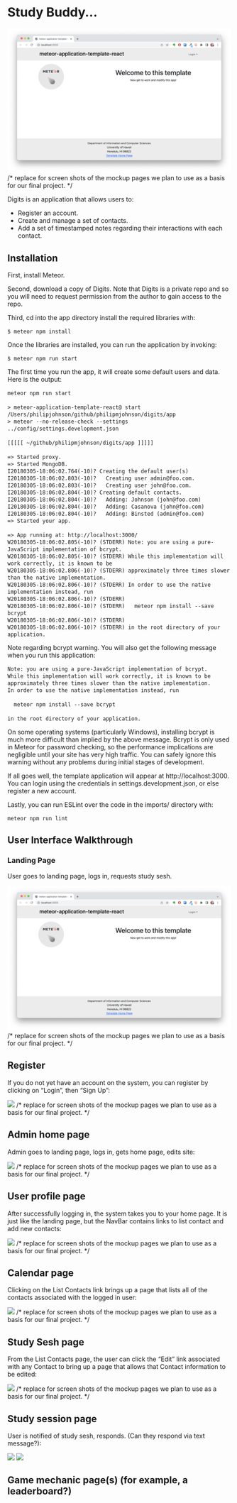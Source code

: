 # Study Buddy...

<img src="doc/landing-page.png">   /* replace for  screen shots of the mockup pages we plan to use as a basis for our final project. */

Digits is an application that allows users to:

  * Register an account.
  * Create and manage a set of contacts.
  * Add a set of timestamped notes regarding their interactions with each contact.

## Installation
First, install Meteor.

Second, download a copy of Digits. Note that Digits is a private repo and so you will need to request permission from the author to gain access to the repo.

Third, cd into the app directory install the required libraries with:

```
$ meteor npm install

```

Once the libraries are installed, you can run the application by invoking:

```
$ meteor npm run start

```

The first time you run the app, it will create some default users and data. Here is the output:

```
meteor npm run start

> meteor-application-template-react@ start /Users/philipjohnson/github/philipmjohnson/digits/app
> meteor --no-release-check --settings ../config/settings.development.json

[[[[[ ~/github/philipmjohnson/digits/app ]]]]]

=> Started proxy.                             
=> Started MongoDB.                           
I20180305-18:06:02.764(-10)? Creating the default user(s)
I20180305-18:06:02.803(-10)?   Creating user admin@foo.com.
I20180305-18:06:02.803(-10)?   Creating user john@foo.com.
I20180305-18:06:02.804(-10)? Creating default contacts.
I20180305-18:06:02.804(-10)?   Adding: Johnson (john@foo.com)
I20180305-18:06:02.804(-10)?   Adding: Casanova (john@foo.com)
I20180305-18:06:02.804(-10)?   Adding: Binsted (admin@foo.com)
=> Started your app.

=> App running at: http://localhost:3000/
W20180305-18:06:02.805(-10)? (STDERR) Note: you are using a pure-JavaScript implementation of bcrypt.
W20180305-18:06:02.805(-10)? (STDERR) While this implementation will work correctly, it is known to be
W20180305-18:06:02.806(-10)? (STDERR) approximately three times slower than the native implementation.
W20180305-18:06:02.806(-10)? (STDERR) In order to use the native implementation instead, run
W20180305-18:06:02.806(-10)? (STDERR) 
W20180305-18:06:02.806(-10)? (STDERR)   meteor npm install --save bcrypt
W20180305-18:06:02.806(-10)? (STDERR) 
W20180305-18:06:02.806(-10)? (STDERR) in the root directory of your application.
```

Note regarding bcrypt warning. You will also get the following message when you run this application:

```
Note: you are using a pure-JavaScript implementation of bcrypt.
While this implementation will work correctly, it is known to be
approximately three times slower than the native implementation.
In order to use the native implementation instead, run

  meteor npm install --save bcrypt

in the root directory of your application.
```

On some operating systems (particularly Windows), installing bcrypt is much more difficult than implied by the above message. Bcrypt is only used in Meteor for password checking, so the performance implications are negligible until your site has very high traffic. You can safely ignore this warning without any problems during initial stages of development.

If all goes well, the template application will appear at http://localhost:3000. You can login using the credentials in settings.development.json, or else register a new account.

Lastly, you can run ESLint over the code in the imports/ directory with:

```
meteor npm run lint
```
## User Interface Walkthrough

### Landing Page
User goes to landing page, logs in, requests study sesh.

<img src="doc/landing-page.png">     /* replace for  screen shots of the mockup pages we plan to use as a basis for our final project. */

## Register
If you do not yet have an account on the system, you can register by clicking on “Login”, then “Sign Up”:

<img src="doc/register.png">     /* replace for  screen shots of the mockup pages we plan to use as a basis for our final project. */

## Admin home page
Admin goes to landing page, logs in, gets home page, edits site:

<img src="doc/amin.png">    /* replace for  screen shots of the mockup pages we plan to use as a basis for our final project. */


## User profile page
After successfully logging in, the system takes you to your home page. It is just like the landing page, but the NavBar contains links to list contact and add new contacts:

<img src="doc/user-page.png">     /* replace for  screen shots of the mockup pages we plan to use as a basis for our final project. */

## Calendar page
Clicking on the List Contacts link brings up a page that lists all of the contacts associated with the logged in user:

<img src="doc/calendar.png">    /* replace for  screen shots of the mockup pages we plan to use as a basis for our final project. */


## Study Sesh page
From the List Contacts page, the user can click the “Edit” link associated with any Contact to bring up a page that allows that Contact information to be edited:

<img src="doc/sesh.png">   /* replace for  screen shots of the mockup pages we plan to use as a basis for our final project. */

## Study session page
User is notified of study sesh, responds. (Can they respond via text message?):

<img src="doc/study.png"> 
<img src="doc/study.png"> 

## Game mechanic page(s) (for example, a leaderboard?)

